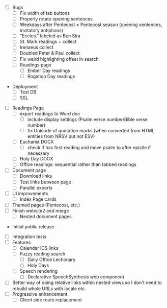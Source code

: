 - [ ] Bugs
	- [ ] Fix width of tab buttons
	- [ ] Properly rotate opening sentences
	- [ ] Weekdays after Pentecost ≠ Pentecost season (opening sentences, invitatory antiphons)
	- [ ] "Eccles." labeled as Ben Sira
	- [ ] St. Mark readings + collect
	- [ ] Irenaeus collect
	- [ ] Doubled Peter & Paul collect
	- [ ] Fix weird highlighting offset in search
	- [ ] Readings page
		- [ ] Ember Day readings
		- [ ] Rogation Day readings

- Deployment
	- [ ] Test DB
	- [ ] SSL

- [ ] Readings Page
	- [ ] export readings to Word doc
		- [ ] include display settings (Psalm verse number/Bible verse number)
		- [ ] fix Unicode of quotation marks (when converted from HTML entities from NRSV but not ESV)
	- [ ] Eucharist DOCX
		- [ ] check if has first reading and move psalm to after epistle if necessary
	- [ ] Holy Day DOCX
	- [ ] Office readings: sequential rather than tabbed readings
- [ ] Document page
	- [ ] Download links
	- [ ] Test links between page
	- [ ] Parallel exports
- [ ] UI improvements
	- [ ] Index Page cards
- [ ] Themed pages (Pentecost, etc.)
- [ ] Finish website2 and merge
	- [ ] Nested document pages
- Initial public release
- [ ] Integration tests
- [ ] Features
	- [ ] Calendar ICS links
	- [ ] Fuzzy reading search
		- [ ] Daily Office Lectionary
		- [ ] Holy Days
	- [ ] Speech rendering
		- [ ] Declarative SpeechSynthesis web component
- [ ] Better way of doing relative links within nested views so I don't need to rebuild whole URLs with locale etc.
- [ ] Progressive enhancement
	- [ ] Client side route replacement
